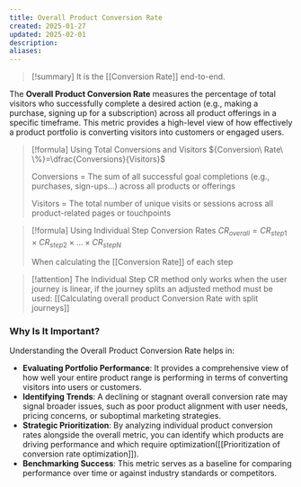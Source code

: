 ```yaml
---
title: Overall Product Conversion Rate
created: 2025-01-27
updated: 2025-02-01
description: 
aliases: 
---
```

>[!summary]
> It is the [[Conversion Rate]] end-to-end.

The **Overall Product Conversion Rate** measures the percentage of total visitors who successfully complete a desired action (e.g., making a purchase, signing up for a subscription) across all product offerings in a specific timeframe. This metric provides a high-level view of how effectively a product portfolio is converting visitors into customers or engaged users.

>[!formula] Using Total Conversions and Visitors
>${Conversion\ Rate\ \%}=\dfrac{Conversions}{Visitors}$
>
>Conversions = The sum of all successful goal completions (e.g., purchases, sign-ups...) across all products or offerings
>
>Visitors = The total number of unique visits or sessions across all product-related pages or touchpoints

> [!formula] Using Individual Step Conversion Rates
> $CR_{overall} = CR_{step1} \times CR_{step2} \times \dots \times CR_{stepN}$
> 
> When calculating the [[Conversion Rate]] of each step

> [!attention]
> The Individual Step CR method only works when the user journey is linear, if the journey splits an adjusted method must be used:
> [[Calculating overall product Conversion Rate with split journeys]]

### Why Is It Important?

Understanding the Overall Product Conversion Rate helps in:

- **Evaluating Portfolio Performance**: It provides a comprehensive view of how well your entire product range is performing in terms of converting visitors into users or customers.
- **Identifying Trends**: A declining or stagnant overall conversion rate may signal broader issues, such as poor product alignment with user needs, pricing concerns, or suboptimal marketing strategies.
- **Strategic Prioritization**: By analyzing individual product conversion rates alongside the overall metric, you can identify which products are driving performance and which require optimization([[Prioritization of conversion rate optimization]]).
- **Benchmarking Success**: This metric serves as a baseline for comparing performance over time or against industry standards or competitors.